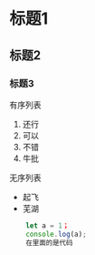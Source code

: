 # 标题1
## 标题2
### 标题3

有序列表
1. 还行
2. 可以
3. 不错
4. 牛批

无序列表
* 起飞
* 芜湖

```Javascript
    let a = 1；
    console.log(a);
    在里面的是代码
```
